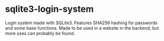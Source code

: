 # sqlite3-login-system
Login system made with SQLite3. Features SHA256 hashing for passwords and some base functions. Made to be used in a website in the backend, but more uses can probably be found.
